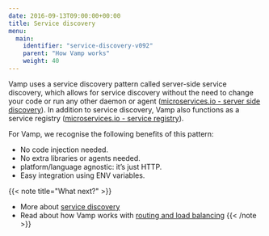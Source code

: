 ```yaml
---
date: 2016-09-13T09:00:00+00:00
title: Service discovery
menu:
  main:
    identifier: "service-discovery-v092"
    parent: "How Vamp works"
    weight: 40
---
```


Vamp uses a service discovery pattern called server-side service discovery, which allows for service discovery without the need to change your code or run any other daemon or agent ([microservices.io - server side discovery](http://microservices.io/patterns/server-side-discovery.html)). In addition to service discovery, Vamp also functions as a service registry ([microservices.io - service registry](http://microservices.io/patterns/service-registry.html)).

For Vamp, we recognise the following benefits of this pattern:

* No code injection needed.
* No extra libraries or agents needed.
* platform/language agnostic: it’s just HTTP.
* Easy integration using ENV variables.

{{< note title="What next?" >}}
* More about [service discovery](/documentation/using-vamp/v0.9.2/service-discovery)
* Read about how Vamp works with [routing and load balancing](/documentation/how-vamp-works/v0.9.2/routing-and-load-balancing)
{{< /note >}}